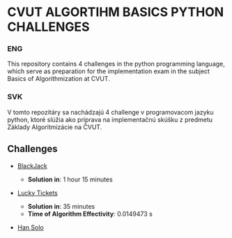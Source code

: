 
# CVUT ALGORTIHM BASICS PYTHON CHALLENGES

### ENG

This repository contains 4 challenges in the python programming language, which serve as preparation for the implementation exam in the subject Basics of Algorithmization at CVUT.

### SVK

V tomto repozitáry sa nachádzajú 4 challenge v programovacom jazyku python, ktoré slúžia ako príprava na implementačnú skúšku z predmetu Základy Algoritmizácie na ČVUT.


## Challenges


- [BlackJack](./blackjack/blackjack.py)
  
  - **Solution in**: 1 hour 15 minutes
  

- [Lucky Tickets](./lucky_tickets/lucky_tickets.py)
  
  - **Solution in**: 35 minutes 
  - **Time of Algorithm Effectivity**: 0.0149473 s
  

- [Han Solo](./han_is_going_home/han_solo.py)